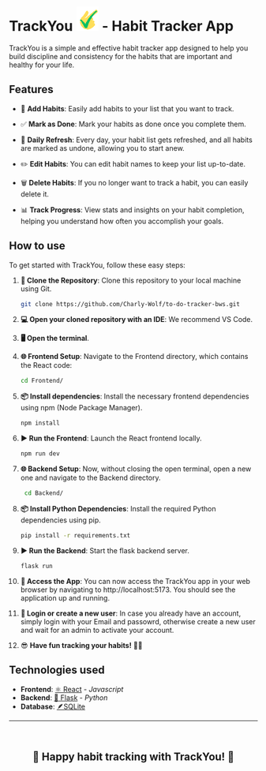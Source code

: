 # TrackYou  ![TrackYou Logo](/Media/favicon2.png) - Habit Tracker App

TrackYou is a simple and effective habit tracker app designed to help you build discipline and consistency for the habits that are important and healthy for your life.

## Features

- 📝 **Add Habits**: Easily add habits to your list that you want to track.

- ✅ **Mark as Done**: Mark your habits as done once you complete them.

- 🔄 **Daily Refresh**: Every day, your habit list gets refreshed, and all habits are marked as undone, allowing you to start anew.

- ✏️ **Edit Habits**: You can edit habit names to keep your list up-to-date.

- 🗑️ **Delete Habits**: If you no longer want to track a habit, you can easily delete it.

- 📊 **Track Progress**: View stats and insights on your habit completion, helping you understand how often you accomplish your goals.

## How to use

To get started with TrackYou, follow these easy steps:

1. **🧬 Clone the Repository**: Clone this repository to your local machine using Git.
   ```bash
   git clone https://github.com/Charly-Wolf/to-do-tracker-bws.git
2. **💻 Open your cloned repository with an IDE**: We recommend VS Code.

3. **🖥️ Open the terminal**.

4. **🌐 Frontend Setup**: Navigate to the Frontend directory, which contains the React code:
   ```bash
   cd Frontend/
5. **📦 Install dependencies**: Install the necessary frontend dependencies using npm (Node Package Manager).
   ```bash
   npm install
6. **▶️ Run the Frontend**: Launch the React frontend locally.
   ```bash
   npm run dev
7. **🌐 Backend Setup**: Now, without closing the open terminal, open a new one and navigate to the Backend directory.
   ```bash
    cd Backend/
8. **📦 Install Python Dependencies**: Install the required Python dependencies using pip.
   ```bash
   pip install -r requirements.txt
9. **▶️ Run the Backend**: Start the flask backend server.
    ```bash
    flask run
10. **📱 Access the App**: You can now access the TrackYou app in your web browser by navigating to http://localhost:5173. You should see the application up and running.
11. **👤 Login or create a new user**: In case you already have an account, simply login with your Email and passowrd, otherwise create a new user and wait for an admin to activate your account.

12. 😎 **Have fun tracking your habits!** 🎯📅
## Technologies used

- **Frontend**: [⚛️ React](https://react.dev/) - *Javascript* 
- **Backend**: [🐍 Flask](https://palletsprojects.com/p/flask/) - *Python*
- **Database**: [🪶SQLite](https://www.sqlite.org/index.html)

---
<br>
<center><h2><strong>🚀 Happy habit tracking with TrackYou! 🚀

